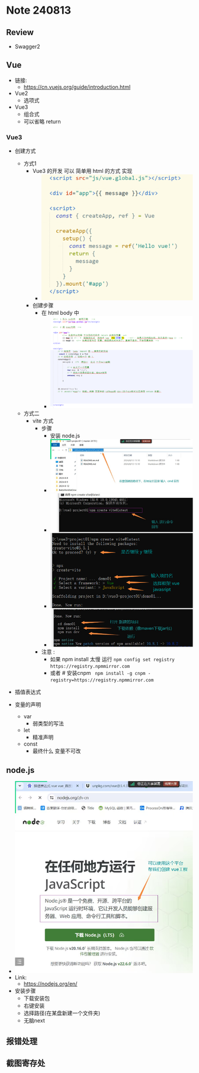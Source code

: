 # Note 240813

## Review

- Swagger2

## Vue

- 链接:
    - https://cn.vuejs.org/guide/introduction.html
- Vue2
    - 选项式
- Vue3
    - 组合式
    - 可以省略 return

### Vue3

- 创建方式
    - 方式1
        - Vue3 的开发 可以 简单用 html 的方式 实现
            - ![img.png](img.png)
        - 创建步骤
            - 在 html body 中
                - ![img_2.png](img_2.png)
    - 方式二
        - vite 方式
          - 步骤
            - 安装 node.js
            - ![img_3.png](img_3.png)
            - ![img_4.png](img_4.png)
            - ![img_8.png](img_8.png)
            - ![img_9.png](img_9.png)
          - 注意 :
            - 如果 npm install 太慢 运行 `npm config set registry https://registry.npmmirror.com`
            - 或者 # 安装cnpm ` npm install -g cnpm -registry=https://registry.npmmirror.com`

- 插值表达式
- 变量的声明
    - var
        - 弱类型的写法
    - let
        - 精准声明
    - const
        - 最终什么 变量不可改

## node.js

- ![img_1.png](img_1.png)
- Link:
    - https://nodejs.org/en/
- 安装步骤 
  - 下载安装包
  - 右键安装
  - 选择路径(在某盘新建一个文件夹)
  - 无脑next

## 报错处理

## 截图寄存处